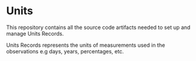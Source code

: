 # Units

This repository contains all the source code artifacts needed to set up and 
manage Units Records.

Units Records represents the units of measurements used in the observations e.g 
days, years, percentages, etc.



